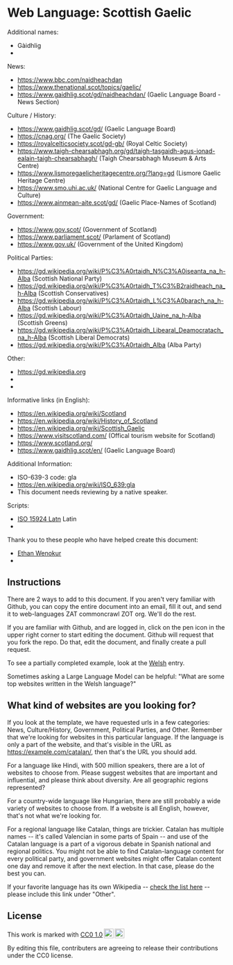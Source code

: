# Web Language: Scottish Gaelic

Additional names:
- Gàidhlig
- 

News:
- https://www.bbc.com/naidheachdan
- https://www.thenational.scot/topics/gaelic/
- https://www.gaidhlig.scot/gd/naidheachdan/ (Gaelic Language Board - News Section)

Culture / History:
- https://www.gaidhlig.scot/gd/ (Gaelic Language Board)
- https://cnag.org/ (The Gaelic Society)
- https://royalcelticsociety.scot/gd-gb/ (Royal Celtic Society)
- https://www.taigh-chearsabhagh.org/gd/taigh-tasgaidh-agus-ionad-ealain-taigh-chearsabhagh/ (Taigh Chearsabhagh Museum & Arts Centre)
- https://www.lismoregaelicheritagecentre.org/?lang=gd (Lismore Gaelic Heritage Centre)
- https://www.smo.uhi.ac.uk/ (National Centre for Gaelic Language and Culture)
- https://www.ainmean-aite.scot/gd/ (Gaelic Place-Names of Scotland)

Government:
- https://www.gov.scot/ (Government of Scotland)
- https://www.parliament.scot/ (Parlament of Scotland)
- https://www.gov.uk/ (Government of the United Kingdom)

Political Parties:
- https://gd.wikipedia.org/wiki/P%C3%A0rtaidh_N%C3%A0iseanta_na_h-Alba (Scottish National Party)
- https://gd.wikipedia.org/wiki/P%C3%A0rtaidh_T%C3%B2raidheach_na_h-Alba (Scottish Conservatives)
- https://gd.wikipedia.org/wiki/P%C3%A0rtaidh_L%C3%A0barach_na_h-Alba (Scottish Labour)
- https://gd.wikipedia.org/wiki/P%C3%A0rtaidh_Uaine_na_h-Alba (Scottish Greens)
- https://gd.wikipedia.org/wiki/P%C3%A0rtaidh_Libearal_Deamocratach_na_h-Alba (Scottish Liberal Democrats)
- https://gd.wikipedia.org/wiki/P%C3%A0rtaidh_Alba (Alba Party)

Other:
- https://gd.wikipedia.org
- 
- 

Informative links (in English):
- https://en.wikipedia.org/wiki/Scotland
- https://en.wikipedia.org/wiki/History_of_Scotland
- https://en.wikipedia.org/wiki/Scottish_Gaelic
- https://www.visitscotland.com/ (Offical tourism website for Scotland)
- https://www.scotland.org/
- https://www.gaidhlig.scot/en/ (Gaelic Language Board)

Additional Information:
- ISO-639-3 code: gla
- https://en.wikipedia.org/wiki/ISO_639:gla
- This document needs reviewing by a native speaker.


Scripts:
- <a href="https://en.wikipedia.org/wiki/ISO_15924">ISO 15924 Latn</a> Latin
- 

Thank you to these people who have helped create this document:
- [Ethan Wenokur](https://github.com/e-Winnie)
- 

## Instructions

There are 2 ways to add to this document. If you aren't very familiar
with Github, you can copy the entire document into an email, fill it
out, and send it to web-languages ZAT commoncrawl ZOT org. We'll do the rest.

If you are familiar with Github, and are logged in, click on the pen
icon in the upper right corner to start editing the document.
Github will request that you fork the repo. Do that, edit the
document, and finally create a pull request.

To see a partially completed example, look at the
[Welsh](../living/welsh.md) entry.

Sometimes asking a Large Language Model can be helpful: "What are some
top websites written in the Welsh language?"

## What kind of websites are you looking for?

If you look at the template, we have requested urls in a few
categories: News, Culture/History, Government, Political Parties, and
Other. Remember that we're looking for websites in this particular
language. If the language is only a part of the website, and that's
visible in the URL as https://example.com/catalan/, then that's the
URL you should add.

For a language like Hindi, with 500 million speakers, there are a lot
of websites to choose from. Please suggest websites that are important
and influential, and please think about diversity. Are all geographic
regions represented?

For a country-wide language like Hungarian, there are still probably a
wide variety of websites to choose from. If a website is all English,
however, that's not what we're looking for.

For a regional language like Catalan, things are trickier. Catalan has
multiple names -- it's called Valencian in some parts of Spain -- and
use of the Catalan language is a part of a vigorous debate in Spanish
national and regional politics. You might not be able to find
Catalan-language content for every political party, and government
websites might offer Catalan content one day and remove it after
the next election. In that case, please do the best you can.

If your favorite language has its own Wikipedia -- [check the list here](https://en.wikipedia.org/wiki/List_of_Wikipedias) --
please include this link under "Other".

## License

<p xmlns:cc="http://creativecommons.org/ns#" >This work is marked with <a href="https://creativecommons.org/publicdomain/zero/1.0/?ref=chooser-v1" target="_blank" rel="license noopener noreferrer" style="display:inline-block;">CC0 1.0<img style="height:22px!important;margin-left:3px;vertical-align:text-bottom;" src="https://mirrors.creativecommons.org/presskit/icons/cc.svg?ref=chooser-v1" alt=""><img style="height:22px!important;margin-left:3px;vertical-align:text-bottom;" src="https://mirrors.creativecommons.org/presskit/icons/zero.svg?ref=chooser-v1" alt=""></a></p>

By editing this file, contributers are agreeing to release their contributions under the CC0 license.

